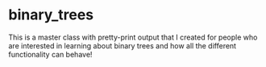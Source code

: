 # binary_trees
This is a master class with pretty-print output that I created for people who are interested in learning about binary trees and how all the different functionality can behave!
